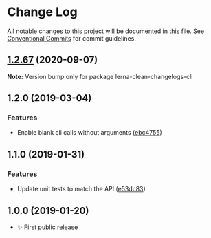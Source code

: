 # Change Log

All notable changes to this project will be documented in this file.
See [Conventional Commits](https://conventionalcommits.org) for commit guidelines.

## [1.2.67](https://gitlab.com/codsen/codsen/compare/lerna-clean-changelogs-cli@1.2.66...lerna-clean-changelogs-cli@1.2.67) (2020-09-07)

**Note:** Version bump only for package lerna-clean-changelogs-cli





## 1.2.0 (2019-03-04)

### Features

- Enable blank cli calls without arguments ([ebc4755](https://gitlab.com/codsen/codsen/commit/ebc4755))

## 1.1.0 (2019-01-31)

### Features

- Update unit tests to match the API ([e53dc83](https://gitlab.com/codsen/codsen/commit/e53dc83))

## 1.0.0 (2019-01-20)

- ✨ First public release
